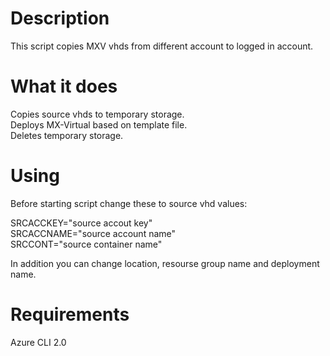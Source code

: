# Description
This script copies MXV vhds from different account to logged in account.


# What it does

Copies source vhds to temporary storage.  
Deploys MX-Virtual based on template file.  
Deletes temporary storage.

# Using

Before starting script change these to source vhd values:

SRCACCKEY="source accout key"  
SRCACCNAME="source account name"  
SRCCONT="source container name"

In addition you can change location, resourse group name and deployment name.
# Requirements
Azure CLI 2.0
